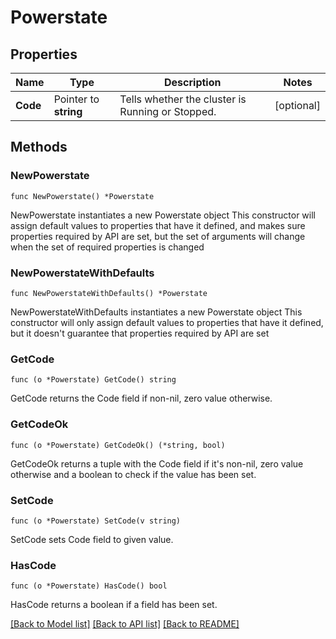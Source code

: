 # Powerstate

## Properties

Name | Type | Description | Notes
------------ | ------------- | ------------- | -------------
**Code** | Pointer to **string** | Tells whether the cluster is Running or Stopped. | [optional] 

## Methods

### NewPowerstate

`func NewPowerstate() *Powerstate`

NewPowerstate instantiates a new Powerstate object
This constructor will assign default values to properties that have it defined,
and makes sure properties required by API are set, but the set of arguments
will change when the set of required properties is changed

### NewPowerstateWithDefaults

`func NewPowerstateWithDefaults() *Powerstate`

NewPowerstateWithDefaults instantiates a new Powerstate object
This constructor will only assign default values to properties that have it defined,
but it doesn't guarantee that properties required by API are set

### GetCode

`func (o *Powerstate) GetCode() string`

GetCode returns the Code field if non-nil, zero value otherwise.

### GetCodeOk

`func (o *Powerstate) GetCodeOk() (*string, bool)`

GetCodeOk returns a tuple with the Code field if it's non-nil, zero value otherwise
and a boolean to check if the value has been set.

### SetCode

`func (o *Powerstate) SetCode(v string)`

SetCode sets Code field to given value.

### HasCode

`func (o *Powerstate) HasCode() bool`

HasCode returns a boolean if a field has been set.


[[Back to Model list]](../README.md#documentation-for-models) [[Back to API list]](../README.md#documentation-for-api-endpoints) [[Back to README]](../README.md)


